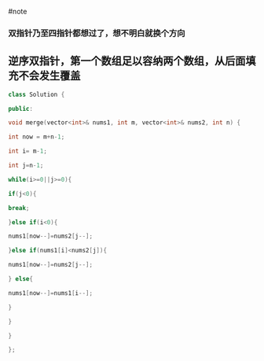 #note
### 双指针乃至四指针都想过了，想不明白就换个方向
## 逆序双指针，第一个数组足以容纳两个数组，从后面填充不会发生覆盖
```cpp
class Solution {

public:

void merge(vector<int>& nums1, int m, vector<int>& nums2, int n) {

int now = m+n-1;

int i= m-1;

int j=n-1;

while(i>=0||j>=0){

if(j<0){

break;

}else if(i<0){

nums1[now--]=nums2[j--];

}else if(nums1[i]<nums2[j]){

nums1[now--]=nums2[j--];

} else{

nums1[now--]=nums1[i--];

}

}

}

};
```